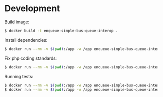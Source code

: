 # Development

Build image:

```bash
$ docker build -t enqueue-simple-bus-queue-interop .
```

Install dependencies:

```bash
$ docker run --rm -v $(pwd):/app -w /app enqueue-simple-bus-queue-interop composer install
```

Fix php coding standards:

```bash
$ docker run --rm -v $(pwd):/app -w /app enqueue-simple-bus-queue-interop composer cs
```

Running tests:

```bash
$ docker run --rm -v $(pwd):/app -w /app enqueue-simple-bus-queue-interop composer test
$ docker run --rm -v $(pwd):/app -w /app enqueue-simple-bus-queue-interop composer test-cc
```
